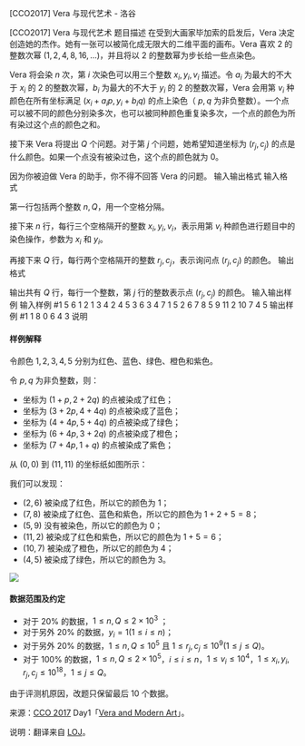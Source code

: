 



[CCO2017] Vera 与现代艺术 - 洛谷














[CCO2017] Vera 与现代艺术
题目描述
在受到大画家毕加索的启发后，Vera 决定创造她的杰作。她有一张可以被简化成无限大的二维平面的画布。Vera 喜欢 $2$ 的整数次幂 $(1,2,4,8,16,...)$，并且将以 $2$ 的整数幂为步长给一些点染色。

Vera 将会染 $n$ 次，第 $i$ 次染色可以用三个整数 $x_i,y_i,v_i$ 描述。令 $a_i$ 为最大的不大于 $x_i$ 的 $2$ 的整数次幂，$b_i$ 为最大的不大于 $y_i$ 的 $2$ 的整数次幂，Vera 会用第 $v_i$ 种颜色在所有坐标满足 $(x_i+a_ip,y_i+b_iq)$ 的点上染色（ $p,q$ 为非负整数）。一个点可以被不同的颜色分别染多次，也可以被同种颜色重复染多次，一个点的颜色为所有染过这个点的颜色之和。

接下来 Vera 将提出 $Q$ 个问题。对于第 $j$ 个问题，她希望知道坐标为 $(r_j,c_j)$ 的点是什么颜色。如果一个点没有被染过色，这个点的颜色就为 $0$。

因为你被迫做 Vera 的助手，你不得不回答 Vera 的问题。
输入输出格式
输入格式

第一行包括两个整数 $n,Q$，用一个空格分隔。

接下来 $n$ 行，每行三个空格隔开的整数 $x_i,y_i,v_i$，表示用第 $v_i$ 种颜色进行题目中的染色操作，参数为 $x_i$ 和 $y_i$。

再接下来 $Q$ 行，每行两个空格隔开的整数 $r_j,c_j$，表示询问点 $(r_j,c_j)$ 的颜色。
输出格式

输出共有 $Q$ 行，每行一个整数，第 $j$ 行的整数表示点 $(r_j,c_j)$ 的颜色。
输入输出样例
输入样例 #1
5 6
1 2 1
3 4 2
4 5 3
6 3 4
7 1 5
2 6
7 8
5 9
11 2
10 7
4 5
输出样例 #1
1
8
0
6
4
3
说明
#### 样例解释

令颜色 $1,2,3,4,5$ 分别为红色、蓝色、绿色、橙色和紫色。

令 $p,q$ 为非负整数，则：

- 坐标为 $(1+p,2+2q)$ 的点被染成了红色；
- 坐标为 $(3+2p,4+4q)$ 的点被染成了蓝色；
- 坐标为 $(4+4p,5+4q)$ 的点被染成了绿色；
- 坐标为 $(6+4p,3+2q)$ 的点被染成了橙色；
- 坐标为 $(7+4p,1+q)$ 的点被染成了紫色；

从 $(0,0)$ 到 $(11,11)$ 的坐标纸如图所示：

我们可以发现：

- $(2,6)$ 被染成了红色，所以它的颜色为 $1$；
- $(7,8)$ 被染成了红色、蓝色和紫色，所以它的颜色为 $1+2+5=8$；
- $(5,9)$ 没有被染色，所以它的颜色为 $0$；
- $(11,2)$ 被染成了红色和紫色，所以它的颜色为 $1+5=6$；
- $(10,7)$ 被染成了橙色，所以它的颜色为 $4$；
- $(4,5)$ 被染成了绿色，所以它的颜色为 $3$。

![](https://cdn.luogu.com.cn/upload/image_hosting/ywspihws.png)

#### 数据范围及约定

- 对于 $20\%$ 的数据，$1 \le n,Q \le 2 \times 10^3$ ；
- 对于另外 $20\%$ 的数据，$y_i = 1(1 \le i \le n)$；
- 对于另外 $20\%$ 的数据，$1 \le n,Q \le 10^5$ 且 $1 \le r_j,c_j \le 10^9(1 \le j \le Q)$。
- 对于 $100\%$ 的数据，$1 \le n,Q \le 2 \times 10^5$，$i \le i \le n$，$1 \le v_i \le 10^4$，$1 \le x_i,y_i,r_j,c_j  \le 10^{18}$，$1 \le j \le Q$。

由于评测机原因，改题只保留最后 $10$ 个数据。

来源：[CCO 2017](https://cemc.math.uwaterloo.ca/contests/computing/2017/index.html) Day1「[Vera and Modern Art](https://cemc.math.uwaterloo.ca/contests/computing/2017/stage%202/day1.pdf)」。

说明：翻译来自 [LOJ](https://loj.ac/problem/2752)。






